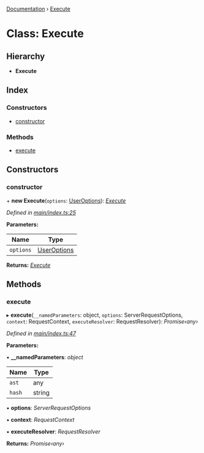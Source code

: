[Documentation](../README.md) › [Execute](execute.md)

# Class: Execute

## Hierarchy

* **Execute**

## Index

### Constructors

* [constructor](execute.md#constructor)

### Methods

* [execute](execute.md#execute)

## Constructors

###  constructor

\+ **new Execute**(`options`: [UserOptions](../interfaces/useroptions.md)): *[Execute](execute.md)*

*Defined in [main/index.ts:25](https://github.com/badbatch/graphql-box/blob/0289bea5/packages/execute/src/main/index.ts#L25)*

**Parameters:**

Name | Type |
------ | ------ |
`options` | [UserOptions](../interfaces/useroptions.md) |

**Returns:** *[Execute](execute.md)*

## Methods

###  execute

▸ **execute**(`__namedParameters`: object, `options`: ServerRequestOptions, `context`: RequestContext, `executeResolver`: RequestResolver): *Promise‹any›*

*Defined in [main/index.ts:47](https://github.com/badbatch/graphql-box/blob/0289bea5/packages/execute/src/main/index.ts#L47)*

**Parameters:**

▪ **__namedParameters**: *object*

Name | Type |
------ | ------ |
`ast` | any |
`hash` | string |

▪ **options**: *ServerRequestOptions*

▪ **context**: *RequestContext*

▪ **executeResolver**: *RequestResolver*

**Returns:** *Promise‹any›*
